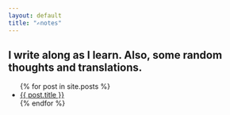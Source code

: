 ```yaml
---
layout: default
title: "✍️notes"
---
```


## I write along as I learn. Also, some random thoughts and translations.

<ul>
  {% for post in site.posts %}
    <li>
      <a href="{{ post.url }}">{{ post.title }}</a>
    </li>
  {% endfor %}
</ul>